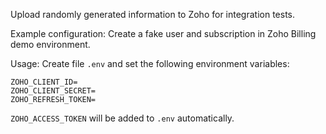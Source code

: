 Upload randomly generated information to Zoho for integration tests.

Example configuration: Create a fake user and subscription in Zoho Billing demo environment.

Usage: Create file `.env` and set the following environment variables:
```
ZOHO_CLIENT_ID=
ZOHO_CLIENT_SECRET=
ZOHO_REFRESH_TOKEN=
```

`ZOHO_ACCESS_TOKEN` will be added to `.env` automatically.
